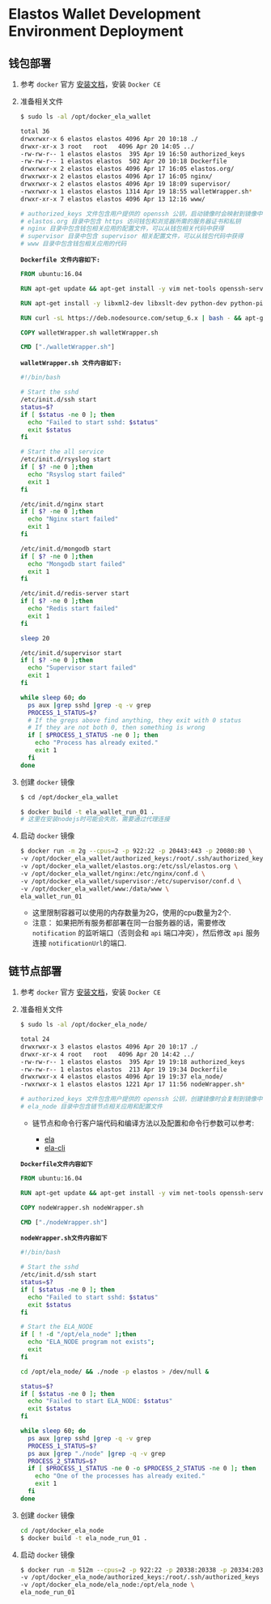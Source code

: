 # Elastos Wallet Development Environment Deployment

## 钱包部署

1. 参考 `docker` 官方 [安装文档](https://docs.docker.com/install/linux/docker-ce/ubuntu/)，安装 `Docker CE`

2. 准备相关文件

    ```bash
    $ sudo ls -al /opt/docker_ela_wallet

    total 36
    drwxrwxr-x 6 elastos elastos 4096 Apr 20 10:18 ./
    drwxr-xr-x 3 root   root   4096 Apr 20 14:05 ../
    -rw-rw-r-- 1 elastos elastos  395 Apr 19 16:50 authorized_keys
    -rw-rw-r-- 1 elastos elastos  502 Apr 20 10:18 Dockerfile
    drwxrwxr-x 2 elastos elastos 4096 Apr 17 16:05 elastos.org/
    drwxrwxr-x 2 elastos elastos 4096 Apr 17 16:05 nginx/
    drwxrwxr-x 2 elastos elastos 4096 Apr 19 18:09 supervisor/
    -rwxrwxr-x 1 elastos elastos 1314 Apr 19 18:55 walletWrapper.sh*
    drwxr-xr-x 7 elastos elastos 4096 Apr 13 12:16 www/

    # authorized_keys 文件包含用户提供的 openssh 公钥，启动镜像时会映射到镜像中，这样用户可以通过 openssh 连接到容器
    # elastos.org 目录中包含 https 访问钱包和浏览器所需的服务器证书和私钥
    # nginx 目录中包含钱包相关应用的配置文件，可以从钱包相关代码中获得
    # supervisor 目录中包含 supervisor 相关配置文件，可以从钱包代码中获得
    # www 目录中包含钱包相关应用的代码
    ```

   **`Dockerfile 文件内容如下:`**

    ```Dockerfile
    FROM ubuntu:16.04

    RUN apt-get update && apt-get install -y vim net-tools openssh-server iputils-ping

    RUN apt-get install -y libxml2-dev libxslt-dev python-dev python-pip libjpeg-dev libcurl4-openssl-dev libgeos-dev libmysqlclient-dev supervisor python nginx mongodb-server redis-server curl rsyslog

    RUN curl -sL https://deb.nodesource.com/setup_6.x | bash - && apt-get install nodejs

    COPY walletWrapper.sh walletWrapper.sh

    CMD ["./walletWrapper.sh"]
    ```

   **`walletWrapper.sh 文件内容如下:`**

    ```bash
    #!/bin/bash

    # Start the sshd
    /etc/init.d/ssh start
    status=$?
    if [ $status -ne 0 ]; then
      echo "Failed to start sshd: $status"
      exit $status
    fi

    # Start the all service
    /etc/init.d/rsyslog start
    if [ $? -ne 0 ];then
      echo "Rsyslog start failed"
      exit 1
    fi

    /etc/init.d/nginx start
    if [ $? -ne 0 ];then
      echo "Nginx start failed"
      exit 1
    fi

    /etc/init.d/mongodb start
    if [ $? -ne 0 ];then
      echo "Mongodb start failed"
      exit 1
    fi

    /etc/init.d/redis-server start
    if [ $? -ne 0 ];then
      echo "Redis start failed"
      exit 1
    fi

    sleep 20

    /etc/init.d/supervisor start
    if [ $? -ne 0 ];then
      echo "Supervisor start failed"
      exit 1
    fi

    while sleep 60; do
      ps aux |grep sshd |grep -q -v grep
      PROCESS_1_STATUS=$?
      # If the greps above find anything, they exit with 0 status
      # If they are not both 0, then something is wrong
      if [ $PROCESS_1_STATUS -ne 0 ]; then
        echo "Process has already exited."
        exit 1
      fi
    done
    ```

3. 创建 `docker` 镜像

    ```bash
    $ cd /opt/docker_ela_wallet

    $ docker build -t ela_wallet_run_01 .
    # 这里在安装nodejs时可能会失败，需要通过代理连接
    ```

4. 启动 `docker` 镜像

    ```bash
    $ docker run -m 2g --cpus=2 -p 922:22 -p 20443:443 -p 20080:80 \
    -v /opt/docker_ela_wallet/authorized_keys:/root/.ssh/authorized_keys \
    -v /opt/docker_ela_wallet/elastos.org:/etc/ssl/elastos.org \
    -v /opt/docker_ela_wallet/nginx:/etc/nginx/conf.d \
    -v /opt/docker_ela_wallet/supervisor:/etc/supervisor/conf.d \
    -v /opt/docker_ela_wallet/www:/data/www \
    ela_wallet_run_01
    ```

   * 这里限制容器可以使用的内存数量为2G，使用的cpu数量为2个.
   * 注意： 如果把所有服务都部署在同一台服务器的话，需要修改 `notification` 的监听端口（否则会和 `api` 端口冲突），然后修改 `api` 服务连接 `notificationUrl`的端口.

## 链节点部署

1. 参考 `docker` 官方 [安装文档](https://docs.docker.com/install/linux/docker-ce/ubuntu/)，安装 `Docker CE`

2. 准备相关文件

    ```bash
    $ sudo ls -al /opt/docker_ela_node/

    total 24
    drwxrwxr-x 3 elastos elastos 4096 Apr 20 10:17 ./
    drwxr-xr-x 4 root   root   4096 Apr 20 14:42 ../
    -rw-rw-r-- 1 elastos elastos  395 Apr 19 19:18 authorized_keys
    -rw-rw-r-- 1 elastos elastos  213 Apr 19 19:34 Dockerfile
    drwxrwxr-x 4 elastos elastos 4096 Apr 19 19:37 ela_node/
    -rwxrwxr-x 1 elastos elastos 1221 Apr 17 11:56 nodeWrapper.sh*

    # authorized_keys 文件包含用户提供的 openssh 公钥，创建镜像时会复制到镜像中，这样用户可以通过 openssh 连接到容器
    # ela_node 目录中包含链节点相关应用和配置文件
    ```

   * 链节点和命令行客户端代码和编译方法以及配置和命令行参数可以参考:

     * [ela](../README.md)
     * [ela-cli](https://github.com/elastos/Elastos.ELA/blob/master/docs/cli_user_guide_CN.md)

   **`Dockerfile文件内容如下`**

    ```Dockerfile
    FROM ubuntu:16.04

    RUN apt-get update && apt-get install -y vim net-tools openssh-server iputils-ping

    COPY nodeWrapper.sh nodeWrapper.sh

    CMD ["./nodeWrapper.sh"]
    ```

   **`nodeWrapper.sh文件内容如下`**

    ```bash
    #!/bin/bash

    # Start the sshd
    /etc/init.d/ssh start
    status=$?
    if [ $status -ne 0 ]; then
      echo "Failed to start sshd: $status"
      exit $status
    fi

    # Start the ELA_NODE
    if [ ! -d "/opt/ela_node" ];then
      echo "ELA_NODE program not exists";
      exit
    fi

    cd /opt/ela_node/ && ./node -p elastos > /dev/null &

    status=$?
    if [ $status -ne 0 ]; then
      echo "Failed to start ELA_NODE: $status"
      exit $status
    fi

    while sleep 60; do
      ps aux |grep sshd |grep -q -v grep
      PROCESS_1_STATUS=$?
      ps aux |grep "./node" |grep -q -v grep
      PROCESS_2_STATUS=$?
      if [ $PROCESS_1_STATUS -ne 0 -o $PROCESS_2_STATUS -ne 0 ]; then
        echo "One of the processes has already exited."
        exit 1
      fi
    done
    ```

3. 创建 `docker` 镜像

    ```bash
    cd /opt/docker_ela_node
    $ docker build -t ela_node_run_01 .
    ```

4. 启动 `docker` 镜像

    ```bash
    $ docker run -m 512m --cpus=2 -p 922:22 -p 20338:20338 -p 20334:20334 -p 20335:20335 \
    -v /opt/docker_ela_node/authorized_keys:/root/.ssh/authorized_keys \
    -v /opt/docker_ela_node/ela_node:/opt/ela_node \
    ela_node_run_01
    ```
